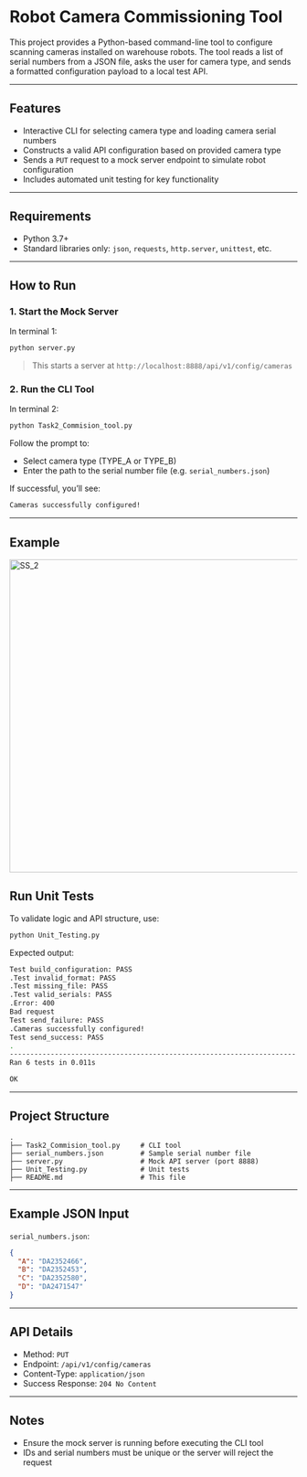 # Robot Camera Commissioning Tool

This project provides a Python-based command-line tool to configure scanning cameras installed on warehouse robots.
The tool reads a list of serial numbers from a JSON file, asks the user for camera type, and sends a formatted configuration payload to a local test API.

---

## Features

- Interactive CLI for selecting camera type and loading camera serial numbers
- Constructs a valid API configuration based on provided camera type
- Sends a `PUT` request to a mock server endpoint to simulate robot configuration
- Includes automated unit testing for key functionality

---

## Requirements

- Python 3.7+
- Standard libraries only: `json`, `requests`, `http.server`, `unittest`, etc.

---

## How to Run

### 1. Start the Mock Server

In terminal 1:

```bash
python server.py
```

> This starts a server at `http://localhost:8888/api/v1/config/cameras`

### 2. Run the CLI Tool

In terminal 2:

```bash
python Task2_Commision_tool.py
```

Follow the prompt to:

- Select camera type (TYPE_A or TYPE_B)
- Enter the path to the serial number file (e.g. `serial_numbers.json`)

If successful, you’ll see:

```bash
Cameras successfully configured!
```

---

## Example
<img width="918" height="548" alt="SS_2" src="https://github.com/user-attachments/assets/d3dfd911-3616-49c0-99ab-a4f33bfa44ba" />


## Run Unit Tests

To validate logic and API structure, use:

```bash
python Unit_Testing.py
```

Expected output:

```bash
Test build_configuration: PASS
.Test invalid_format: PASS
.Test missing_file: PASS
.Test valid_serials: PASS
.Error: 400
Bad request
Test send_failure: PASS
.Cameras successfully configured!
Test send_success: PASS
.
----------------------------------------------------------------------
Ran 6 tests in 0.011s

OK
```

---

## Project Structure

```text
.
├── Task2_Commision_tool.py     # CLI tool
├── serial_numbers.json         # Sample serial number file
├── server.py                   # Mock API server (port 8888)
├── Unit_Testing.py             # Unit tests
├── README.md                   # This file
```

---

## Example JSON Input

`serial_numbers.json`:

```json
{
  "A": "DA2352466",
  "B": "DA2352453",
  "C": "DA2352580",
  "D": "DA2471547"
}
```

---

## API Details

- Method: `PUT`
- Endpoint: `/api/v1/config/cameras`
- Content-Type: `application/json`
- Success Response: `204 No Content`

---

## Notes

- Ensure the mock server is running before executing the CLI tool
- IDs and serial numbers must be unique or the server will reject the request
